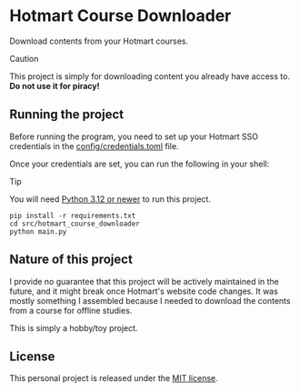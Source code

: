 # Hotmart Course Downloader

Download contents from your Hotmart courses.

> [!CAUTION]
> This project is simply for downloading content you already have access to. **Do not use it for piracy!**

## Running the project

Before running the program, you need to set up your Hotmart SSO credentials in
the [config/credentials.toml](config/credentials.toml) file.

Once your credentials are set, you can run the following in your shell:

> [!TIP]
> You will need [Python 3.12 or newer](https://www.python.org/downloads/) to run this project.

```shell
pip install -r requirements.txt
cd src/hotmart_course_downloader
python main.py
```

## Nature of this project

I provide no guarantee that this project will be actively maintained in the future, and it might break once Hotmart's
website code changes. It was mostly something I assembled because I needed to download the contents from a course for
offline studies.

This is simply a hobby/toy project.

## License

This personal project is released under the [MIT license](LICENSE).
